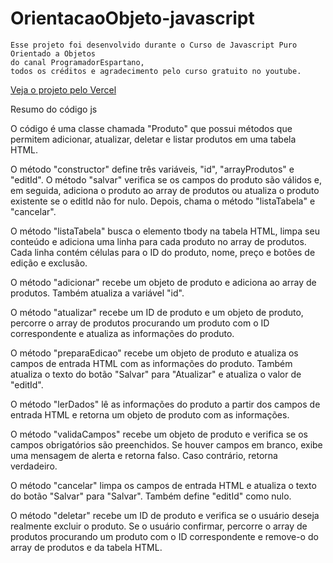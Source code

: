 # OrientacaoObjeto-javascript

    Esse projeto foi desenvolvido durante o Curso de Javascript Puro Orientado a Objetos 
    do canal ProgramadorEspartano, 
    todos os créditos e agradecimento pelo curso gratuito no youtube.

   [Veja o projeto pelo Vercel](https://orientacao-objeto-javascript.vercel.app/)

   Resumo do código js

   O código é uma classe chamada "Produto" que possui métodos que permitem adicionar, atualizar, deletar e listar produtos em uma tabela HTML.

O método "constructor" define três variáveis, "id", "arrayProdutos" e "editId". O método "salvar" verifica se os campos do produto são válidos e, em seguida, adiciona o produto ao array de produtos ou atualiza o produto existente se o editId não for nulo. Depois, chama o método "listaTabela" e "cancelar".

O método "listaTabela" busca o elemento tbody na tabela HTML, limpa seu conteúdo e adiciona uma linha para cada produto no array de produtos. Cada linha contém células para o ID do produto, nome, preço e botões de edição e exclusão.

O método "adicionar" recebe um objeto de produto e adiciona ao array de produtos. Também atualiza a variável "id".

O método "atualizar" recebe um ID de produto e um objeto de produto, percorre o array de produtos procurando um produto com o ID correspondente e atualiza as informações do produto.

O método "preparaEdicao" recebe um objeto de produto e atualiza os campos de entrada HTML com as informações do produto. Também atualiza o texto do botão "Salvar" para "Atualizar" e atualiza o valor de "editId".

O método "lerDados" lê as informações do produto a partir dos campos de entrada HTML e retorna um objeto de produto com as informações.

O método "validaCampos" recebe um objeto de produto e verifica se os campos obrigatórios são preenchidos. Se houver campos em branco, exibe uma mensagem de alerta e retorna falso. Caso contrário, retorna verdadeiro.

O método "cancelar" limpa os campos de entrada HTML e atualiza o texto do botão "Salvar" para "Salvar". Também define "editId" como nulo.

O método "deletar" recebe um ID de produto e verifica se o usuário deseja realmente excluir o produto. Se o usuário confirmar, percorre o array de produtos procurando um produto com o ID correspondente e remove-o do array de produtos e da tabela HTML.